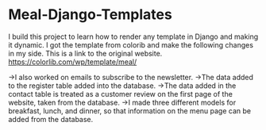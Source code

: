 # Meal-Django-Templates
I build this project to learn how to render any template in Django and making it dynamic. 
I got the template from colorib and make the following changes in my side. 
This is a link to the original website. 
https://colorlib.com/wp/template/meal/

->I also worked on emails to subscribe to the newsletter.
->The data added to the register table added into the database.
->The data added in the contact table is treated as a customer review on the first page of the website, taken from the database.
->I made three different models for breakfast, lunch, and dinner, so that information on the menu page can be added from the database.
